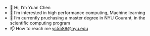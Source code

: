 - 👋 Hi, I’m Yuan Chen
- 👀 I’m interested in high performance computing, Machine learning
- 🌱 I’m currently pruchasing a master degree in NYU Courant, in the scientific computing program
- 📫 How to reach me yc5588@nyu.edu

<!---
AbigailCY/AbigailCY is a ✨ special ✨ repository because its `README.md` (this file) appears on your GitHub profile.
You can click the Preview link to take a look at your changes.
--->
